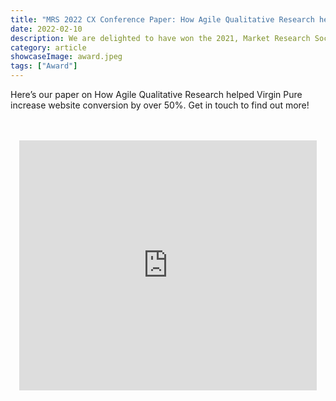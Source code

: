 ```yaml
---
title: "MRS 2022 CX Conference Paper: How Agile Qualitative Research helped Virgin Pure"
date: 2022-02-10
description: We are delighted to have won the 2021, Market Research Society (MRS) independent consultancy award
category: article
showcaseImage: award.jpeg
tags: ["Award"]
---
```


Here’s our paper on How Agile Qualitative Research helped Virgin Pure increase website conversion by over 50%.  Get in touch to find out more!

<br/>

<br/>

<div align="center">
<iframe src="https://www.slideshare.net/slideshow/embed_code/key/tid5gOJHL8Enf7?hostedIn=slideshare&page=upload" width="476" height="400" frameborder="0" marginwidth="0" marginheight="0" scrolling="no"></iframe>
</div>
